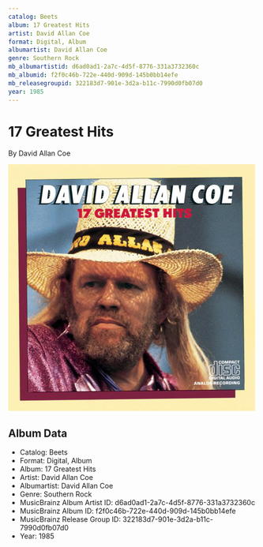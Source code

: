 ```yaml
---
catalog: Beets
album: 17 Greatest Hits
artist: David Allan Coe
format: Digital, Album
albumartist: David Allan Coe
genre: Southern Rock
mb_albumartistid: d6ad0ad1-2a7c-4d5f-8776-331a3732360c
mb_albumid: f2f0c46b-722e-440d-909d-145b0bb14efe
mb_releasegroupid: 322183d7-901e-3d2a-b11c-7990d0fb07d0
year: 1985
---
```


# 17 Greatest Hits

By David Allan Coe

![](../../assets/beetscovers/David_Allan_Coe-17_Greatest_Hits.jpg)

## Album Data

- Catalog: Beets
- Format: Digital, Album
- Album: 17 Greatest Hits
- Artist: David Allan Coe
- Albumartist: David Allan Coe
- Genre: Southern Rock
- MusicBrainz Album Artist ID: d6ad0ad1-2a7c-4d5f-8776-331a3732360c
- MusicBrainz Album ID: f2f0c46b-722e-440d-909d-145b0bb14efe
- MusicBrainz Release Group ID: 322183d7-901e-3d2a-b11c-7990d0fb07d0
- Year: 1985

